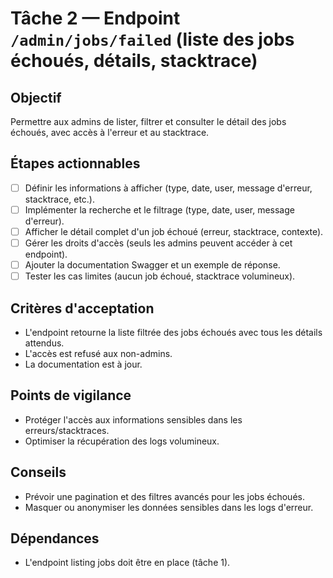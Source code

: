 # Tâche 2 — Endpoint `/admin/jobs/failed` (liste des jobs échoués, détails, stacktrace)

## Objectif
Permettre aux admins de lister, filtrer et consulter le détail des jobs échoués, avec accès à l'erreur et au stacktrace.

## Étapes actionnables
- [ ] Définir les informations à afficher (type, date, user, message d'erreur, stacktrace, etc.).
- [ ] Implémenter la recherche et le filtrage (type, date, user, message d'erreur).
- [ ] Afficher le détail complet d'un job échoué (erreur, stacktrace, contexte).
- [ ] Gérer les droits d'accès (seuls les admins peuvent accéder à cet endpoint).
- [ ] Ajouter la documentation Swagger et un exemple de réponse.
- [ ] Tester les cas limites (aucun job échoué, stacktrace volumineux).

## Critères d'acceptation
- L'endpoint retourne la liste filtrée des jobs échoués avec tous les détails attendus.
- L'accès est refusé aux non-admins.
- La documentation est à jour.

## Points de vigilance
- Protéger l'accès aux informations sensibles dans les erreurs/stacktraces.
- Optimiser la récupération des logs volumineux.

## Conseils
- Prévoir une pagination et des filtres avancés pour les jobs échoués.
- Masquer ou anonymiser les données sensibles dans les logs d'erreur.

## Dépendances
- L'endpoint listing jobs doit être en place (tâche 1). 